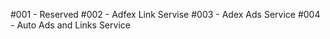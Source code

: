 #001 - Reserved
#002 - Adfex Link Servise
#003 - Adex Ads Service
#004 - Auto Ads and Links Service
